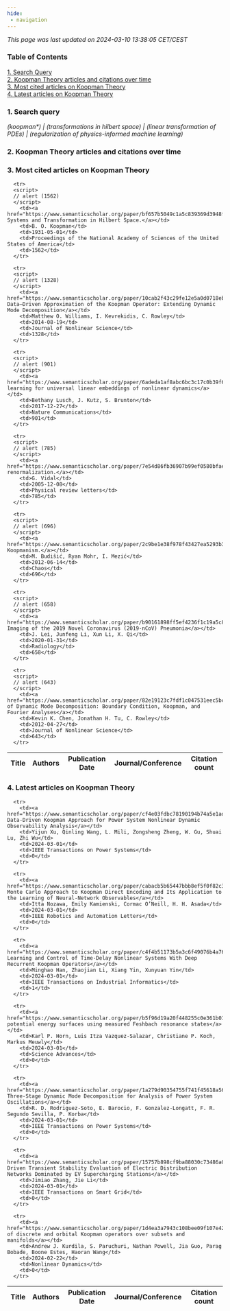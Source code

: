 ```yaml
---
hide:
 - navigation
---
```

<!DOCTYPE html>
<html lang="en">
<head>
  <meta charset="utf-8">
</head>

<body>
  <p>
  <i>This page was last updated on 2024-03-10 13:38:05 CET/CEST</i>
  </p>

  <p>
  <h3>Table of Contents</h3>
    <a href="#search_query">1. Search Query</a><br>
    <a href="#plot1">2. Koopman Theory articles and citations over time</a><br>
    <a href="#most_cited_articles">3. Most cited articles on Koopman Theory</a><br>
    <a href="#latest_articles">4. Latest articles on Koopman Theory</a><br>
  <p>

  <p>
  <h3 id="search_query">1. Search query</h3>
  <i>(koopman*) | (transformations in hilbert space) | (linear transformation of PDEs) | (regularization of physics-informed machine learning)</i>
  </p>
  
  <p>
  <h3 id="plot1">2. Koopman Theory articles and citations over time</h3>
    <div id='myDiv1'>
      <!-- Plotly chart will be drawn inside this DIV -->
    </div>
  </p>

  <p>
  <h3 id="most_cited_articles">3. Most cited articles on Koopman Theory</h3>
  <table id="table1" class="display" style="width:100%">
  <thead>
    <tr>
        <th>Title</th>
        <th>Authors</th>
        <th>Publication Date</th>
        <th>Journal/Conference</th>
        <th>Citation count</th>
    </tr>
  </thead>
  <tbody>
    
      <tr>
      <script>
      // alert (1562)
      </script>
        <td><a href="https://www.semanticscholar.org/paper/bf657b5049c1a5c839369d3948ffb4c0584cd1d2">Hamiltonian Systems and Transformation in Hilbert Space.</a></td>
        <td>B. O. Koopman</td>
        <td>1931-05-01</td>
        <td>Proceedings of the National Academy of Sciences of the United States of America</td>
        <td>1562</td>
      </tr>
    
      <tr>
      <script>
      // alert (1328)
      </script>
        <td><a href="https://www.semanticscholar.org/paper/10cab2f43c29fe12e5a0d0718eb6e1ff8c9d4777">A Data–Driven Approximation of the Koopman Operator: Extending Dynamic Mode Decomposition</a></td>
        <td>Matthew O. Williams, I. Kevrekidis, C. Rowley</td>
        <td>2014-08-19</td>
        <td>Journal of Nonlinear Science</td>
        <td>1328</td>
      </tr>
    
      <tr>
      <script>
      // alert (901)
      </script>
        <td><a href="https://www.semanticscholar.org/paper/6adeda1af8abc6bc3c17c0b39f635a845476cd9f">Deep learning for universal linear embeddings of nonlinear dynamics</a></td>
        <td>Bethany Lusch, J. Kutz, S. Brunton</td>
        <td>2017-12-27</td>
        <td>Nature Communications</td>
        <td>901</td>
      </tr>
    
      <tr>
      <script>
      // alert (785)
      </script>
        <td><a href="https://www.semanticscholar.org/paper/7e54d86fb36907b99ef0580bfaea9b43c5942ae7">Entanglement renormalization.</a></td>
        <td>G. Vidal</td>
        <td>2005-12-08</td>
        <td>Physical review letters</td>
        <td>785</td>
      </tr>
    
      <tr>
      <script>
      // alert (696)
      </script>
        <td><a href="https://www.semanticscholar.org/paper/2c9be1e38f978f43427ea5293b3138e0c4fede71">Applied Koopmanism.</a></td>
        <td>M. Budišić, Ryan Mohr, I. Mezić</td>
        <td>2012-06-14</td>
        <td>Chaos</td>
        <td>696</td>
      </tr>
    
      <tr>
      <script>
      // alert (658)
      </script>
        <td><a href="https://www.semanticscholar.org/paper/b90161898ff5ef4236f1c19a5c88138e1c80c5ea">CT Imaging of the 2019 Novel Coronavirus (2019-nCoV) Pneumonia</a></td>
        <td>J. Lei, Junfeng Li, Xun Li, X. Qi</td>
        <td>2020-01-31</td>
        <td>Radiology</td>
        <td>658</td>
      </tr>
    
      <tr>
      <script>
      // alert (643)
      </script>
        <td><a href="https://www.semanticscholar.org/paper/82e19123c7fdf1c047531eec5bce6f925dcc5ad5">Variants of Dynamic Mode Decomposition: Boundary Condition, Koopman, and Fourier Analyses</a></td>
        <td>Kevin K. Chen, Jonathan H. Tu, C. Rowley</td>
        <td>2012-04-27</td>
        <td>Journal of Nonlinear Science</td>
        <td>643</td>
      </tr>
    
  </tbody>
  </table>
  </p>

  <p>
  <h3 id="latest_articles">4. Latest articles on Koopman Theory</h3>
  <table id="table2" class="display" style="width:100%">
  <thead>
    <tr>
        <th>Title</th>
        <th>Authors</th>
        <th>Publication Date</th>
        <th>Journal/Conference</th>
        <th>Citation count</th>
    </tr>
  </thead>
  <tbody>
    
      <tr>
        <td><a href="https://www.semanticscholar.org/paper/cf4e03fdbc78190194b74a5e1ad20465c5dd6463">A Data-Driven Koopman Approach for Power System Nonlinear Dynamic Observability Analysis</a></td>
        <td>Yijun Xu, Qinling Wang, L. Mili, Zongsheng Zheng, W. Gu, Shuai Lu, Zhi Wu</td>
        <td>2024-03-01</td>
        <td>IEEE Transactions on Power Systems</td>
        <td>0</td>
      </tr>
    
      <tr>
        <td><a href="https://www.semanticscholar.org/paper/cabacb5b65447bbb8ef5f0f82c37cd1a66cf2282">A Monte Carlo Approach to Koopman Direct Encoding and Its Application to the Learning of Neural-Network Observables</a></td>
        <td>Itta Nozawa, Emily Kamienski, Cormac O’Neill, H. H. Asada</td>
        <td>2024-03-01</td>
        <td>IEEE Robotics and Automation Letters</td>
        <td>0</td>
      </tr>
    
      <tr>
        <td><a href="https://www.semanticscholar.org/paper/c4f4b51173b5a3c6f49076b4a769324ac305da7c">Robust Learning and Control of Time-Delay Nonlinear Systems With Deep Recurrent Koopman Operators</a></td>
        <td>Minghao Han, Zhaojian Li, Xiang Yin, Xunyuan Yin</td>
        <td>2024-03-01</td>
        <td>IEEE Transactions on Industrial Informatics</td>
        <td>1</td>
      </tr>
    
      <tr>
        <td><a href="https://www.semanticscholar.org/paper/b5f96d19a20f448255c0e361b01caf9aeff87938">Improving potential energy surfaces using measured Feshbach resonance states</a></td>
        <td>Karl P. Horn, Luis Itza Vazquez-Salazar, Christiane P. Koch, Markus Meuwly</td>
        <td>2024-03-01</td>
        <td>Science Advances</td>
        <td>0</td>
      </tr>
    
      <tr>
        <td><a href="https://www.semanticscholar.org/paper/1a279d90354755f741f45618a5673e220a715fc7">Robust Three-Stage Dynamic Mode Decomposition for Analysis of Power System Oscillations</a></td>
        <td>R. D. Rodriguez-Soto, E. Barocio, F. Gonzalez-Longatt, F. R. Segundo Sevilla, P. Korba</td>
        <td>2024-03-01</td>
        <td>IEEE Transactions on Power Systems</td>
        <td>0</td>
      </tr>
    
      <tr>
        <td><a href="https://www.semanticscholar.org/paper/15757b898cf9ba88030c73486a039b5b296a118b">Data-Driven Transient Stability Evaluation of Electric Distribution Networks Dominated by EV Supercharging Stations</a></td>
        <td>Jimiao Zhang, Jie Li</td>
        <td>2024-03-01</td>
        <td>IEEE Transactions on Smart Grid</td>
        <td>0</td>
      </tr>
    
      <tr>
        <td><a href="https://www.semanticscholar.org/paper/1d4ea3a7943c108bee09f107e42ffdf0fd3cfde3">Approximation of discrete and orbital Koopman operators over subsets and manifolds</a></td>
        <td>Andrew J. Kurdila, S. Paruchuri, Nathan Powell, Jia Guo, Parag Bobade, Boone Estes, Haoran Wang</td>
        <td>2024-02-22</td>
        <td>Nonlinear Dynamics</td>
        <td>0</td>
      </tr>
    
  </tbody>
  </table>
  </p>

</body>

<script>
  var trace1 = {
  x: ['1927', '1929', '1930', '1931', '1932', '1933', '1938', '1942', '1951', '1953', '1954', '1955', '1958', '1959', '1962', '1963', '1965', '1966', '1967', '1968', '1969', '1970', '1971', '1972', '1973', '1974', '1975', '1977', '1979', '1980', '1981', '1982', '1983', '1984', '1986', '1987', '1988', '1989', '1990', '1991', '1992', '1993', '1994', '1995', '1996', '1997', '1998', '1999', '2000', '2001', '2002', '2003', '2004', '2005', '2006', '2007', '2008', '2009', '2010', '2011', '2012', '2013', '2014', '2015', '2016', '2017', '2018', '2019', '2020', '2021', '2022', '2023', '2024'],
  y: [1, 1, 1, 1, 1, 1, 1, 1, 1, 2, 2, 2, 1, 1, 2, 1, 1, 2, 1, 3, 2, 1, 1, 1, 2, 1, 3, 2, 1, 3, 1, 2, 1, 1, 2, 3, 2, 5, 2, 4, 3, 11, 3, 6, 8, 3, 6, 7, 4, 5, 10, 11, 11, 17, 17, 17, 20, 18, 18, 24, 20, 28, 31, 45, 47, 72, 65, 81, 95, 93, 56, 26, 1],
  name: 'Num of articles',
  type: 'scatter'
  };

  var trace2 = {
    x: ['1927', '1929', '1930', '1931', '1932', '1933', '1938', '1942', '1951', '1953', '1954', '1955', '1958', '1959', '1962', '1963', '1965', '1966', '1967', '1968', '1969', '1970', '1971', '1972', '1973', '1974', '1975', '1977', '1979', '1980', '1981', '1982', '1983', '1984', '1986', '1987', '1988', '1989', '1990', '1991', '1992', '1993', '1994', '1995', '1996', '1997', '1998', '1999', '2000', '2001', '2002', '2003', '2004', '2005', '2006', '2007', '2008', '2009', '2010', '2011', '2012', '2013', '2014', '2015', '2016', '2017', '2018', '2019', '2020', '2021', '2022', '2023', '2024'],
    y: [8, 27, 187, 1562, 5, 11, 10, 18, 27, 26, 39, 19, 9, 51, 80, 22, 30, 74, 12, 88, 232, 19, 11, 58, 38, 60, 37, 188, 31, 252, 11, 33, 45, 42, 53, 51, 230, 157, 19, 80, 49, 278, 73, 468, 453, 108, 485, 810, 144, 255, 547, 617, 337, 2363, 806, 651, 772, 669, 1947, 746, 1830, 1652, 2732, 2141, 3031, 5015, 2327, 2302, 2736, 2101, 791, 238, 6],
    name: 'Num of citations',
    yaxis: 'y2',
    type: 'scatter'
  };

  var data = [trace1, trace2];

  var layout = {
    yaxis: {title: 'Num of articles'},
    yaxis2: {
      title: 'Num of citations',
      overlaying: 'y',
      side: 'right'
      }
  };
  Plotly.newPlot('myDiv1', data, layout);
</script>
</html>